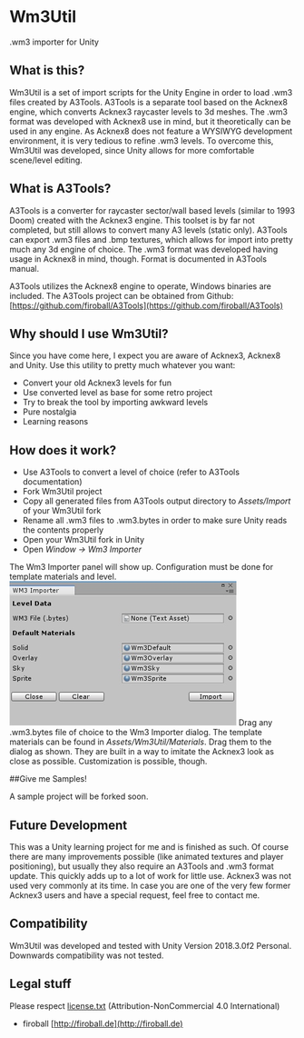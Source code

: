 # Wm3Util
.wm3 importer for Unity

## What is this?

Wm3Util is a set of import scripts for the Unity Engine in order to load .wm3 files created by A3Tools.
A3Tools is a separate tool based on the Acknex8 engine, which converts Acknex3 raycaster levels to 3d meshes.
The .wm3 format was developed with Acknex8 use in mind, but it theoretically can be used in any engine. 
As Acknex8 does not feature a WYSIWYG development environment, it is very tedious to refine .wm3 levels.
To overcome this, Wm3Util was developed, since Unity allows for more comfortable scene/level editing.


## What is A3Tools?

A3Tools is a converter for raycaster sector/wall based levels (similar to 1993 Doom) created with the Acknex3 engine.
This toolset is by far not completed, but still allows to convert many A3 levels (static only).
A3Tools can export .wm3 files and .bmp textures, which allows for import into pretty much any 3d engine of choice.
The .wm3 format was developed having usage in Acknex8 in mind, though. Format is documented in A3Tools manual.

A3Tools utilizes the Acknex8 engine to operate, Windows binaries are included. The A3Tools project can be obtained from Github: 
[https://github.com/firoball/A3Tools](https://github.com/firoball/A3Tools)


## Why should I use Wm3Util?

Since you have come here, I expect you are aware of Acknex3, Acknex8 and Unity.
Use this utility to pretty much whatever you want:

* Convert your old Acknex3 levels for fun
* Use converted level as base for some retro project
* Try to break the tool by importing awkward levels
* Pure nostalgia
* Learning reasons


## How does it work?

* Use A3Tools to convert a level of choice (refer to A3Tools documentation)
* Fork Wm3Util project
* Copy all generated files from A3Tools output directory to *Assets/Import* of your Wm3Util fork
* Rename all .wm3 files to .wm3.bytes in order to make sure Unity reads the contents properly
* Open your Wm3Util fork in Unity
* Open *Window -> Wm3 Importer*

The Wm3 Importer panel will show up. Configuration must be done for template materials and level.
![Wm3 Importer Panel](wm3panel.jpg)
Drag any .wm3.bytes file of choice to the Wm3 Importer dialog.
The template materials can be found in *Assets/Wm3Util/Materials*. Drag them to the dialog as shown.
They are built in a way to imitate the Acknex3 look as close as possible. Customization is possible, though.


##Give me Samples!

A sample project will be forked soon.


## Future Development

This was a Unity learning project for me and is finished as such.
Of course there are many improvements possible (like animated textures and player positioning), 
but usually they also require an A3Tools and .wm3 format update.
This quickly adds up to a lot of work for little use. Acknex3 was not used very commonly at its time.
In case you are one of the very few former Acknex3 users and have a special request, feel free to contact me.


## Compatibility

Wm3Util was developed and tested with Unity Version 2018.3.0f2 Personal.
Downwards compatibility was not tested.


## Legal stuff

Please respect [license.txt](license.txt) (Attribution-NonCommercial 4.0 International)

- firoball
[http://firoball.de](http://firoball.de)
